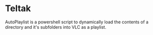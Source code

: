 # Teltak

AutoPlaylist is a powershell script to dynamically load the contents of a directory and it's subfolders into VLC as a playlist.
